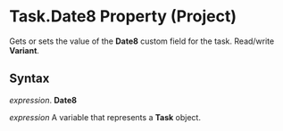 
# Task.Date8 Property (Project)

Gets or sets the value of the  **Date8** custom field for the task. Read/write **Variant**.


## Syntax

 _expression_. **Date8**

 _expression_ A variable that represents a **Task** object.

